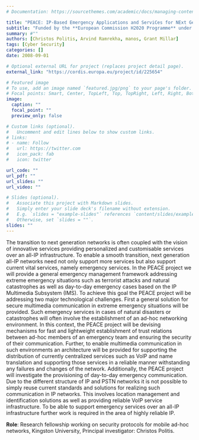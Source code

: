 ```yaml
---
# Documentation: https://sourcethemes.com/academic/docs/managing-content/

title: "PEACE: IP-Based Emergency Applications and ServiCes for NExt Generation Networks"
subtitle: "Funded by the **European Commission H2020 Programme** under **Grant agreement ID: 225654** (1 September 2008 to 31 January 2011)"
summary: #""
authors: [Christos Politis, Arvind Ramrekha, manos, Grant Millar]
tags: [Cyber Security]
categories: []
date: 2008-09-01

# Optional external URL for project (replaces project detail page).
external_link: "https://cordis.europa.eu/project/id/225654"

# Featured image
# To use, add an image named `featured.jpg/png` to your page's folder.
# Focal points: Smart, Center, TopLeft, Top, TopRight, Left, Right, BottomLeft, Bottom, BottomRight.
image:
  caption: ""
  focal_point: ""
  preview_only: false

# Custom links (optional).
#   Uncomment and edit lines below to show custom links.
# links:
# - name: Follow
#   url: https://twitter.com
#   icon_pack: fab
#   icon: twitter

url_code: ""
url_pdf: ""
url_slides: ""
url_video: ""

# Slides (optional).
#   Associate this project with Markdown slides.
#   Simply enter your slide deck's filename without extension.
#   E.g. `slides = "example-slides"` references `content/slides/example-slides.md`.
#   Otherwise, set `slides = ""`.
slides: ""
---
```

The transition to next generation networks is often coupled with the vision of innovative services providing personalized and customisable services over an all-IP infrastructure. To enable a smooth transition, next generation all-IP networks need not only support more services but also support current vital services, namely emergency services. In the PEACE project we will provide a general emergency management framework addressing extreme emergency situations such as terrorist attacks and natural catastrophes as well as day-to-day emergency cases based on the IP Multimedia Subsystem (IMS). To achieve this goal the PEACE project will be addressing two major technological challenges. First a general solution for secure multimedia communication in extreme emergency situations will be provided. Such emergency services in cases of natural disasters or catastrophes will often involve the establishment of an ad-hoc networking environment. In this context, the PEACE project will be devising mechanisms for fast and lightweight establishment of trust relations between ad-hoc members of an emergency team and ensuring the security of their communication. Further, to enable multimedia communication in such environments an architecture will be provided for supporting the distribution of currently centralized services such as VoIP and name translation and supporting those services in a reliable manner withstanding any failures and changes of the network. Additionally, the PEACE project will investigate the provisioning of day-to-day emergency communication. Due to the different structure of IP and PSTN networks it is not possible to simply reuse current standards and solutions for realizing such communication in IP networks. This involves location management and identification solutions as well as providing reliable VoIP service infrastructure. To be able to support emergency services over an all-IP infrastructure further work is required in the area of highly reliable IP.

**Role**: Research fellowship working on security protocols for mobile ad-hoc networks, Kingston University, Principal investigator: Christos Politis.
